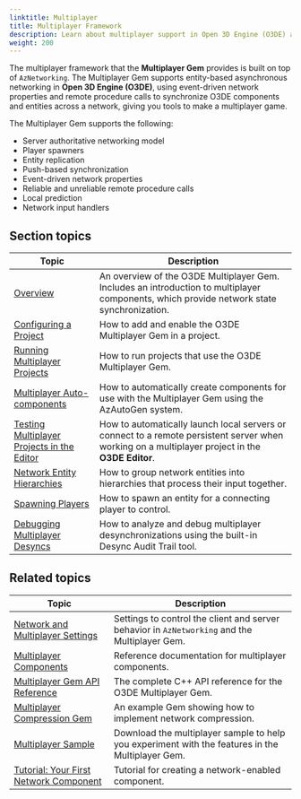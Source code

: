 ```yaml
---
linktitle: Multiplayer
title: Multiplayer Framework
description: Learn about multiplayer support in Open 3D Engine (O3DE) and how to use the multiplayer framework that the Multiplayer Gem provides.
weight: 200
---
```


The multiplayer framework that the **Multiplayer Gem** provides is built on top of `AzNetworking`. The Multiplayer Gem supports entity-based asynchronous networking in **Open 3D Engine (O3DE)**, using event-driven network properties and remote procedure calls to synchronize O3DE components and entities across a network, giving you tools to make a multiplayer game.

The Multiplayer Gem supports the following:

* Server authoritative networking model
* Player spawners
* Entity replication
* Push-based synchronization
* Event-driven network properties
* Reliable and unreliable remote procedure calls
* Local prediction
* Network input handlers

## Section topics

| Topic | Description |
|---|---|
| [Overview](overview) | An overview of the O3DE Multiplayer Gem. Includes an introduction to multiplayer components, which provide network state synchronization. |
| [Configuring a Project](configuration) | How to add and enable the O3DE Multiplayer Gem in a project. |
| [Running Multiplayer Projects](running) | How to run projects that use the O3DE Multiplayer Gem. |
| [Multiplayer Auto-components](autocomponents) | How to automatically create components for use with the Multiplayer Gem using the AzAutoGen system. |
| [Testing Multiplayer Projects in the Editor](test-in-editor) | How to automatically launch local servers or connect to a remote persistent server when working on a multiplayer project in the **O3DE Editor**. |
| [Network Entity Hierarchies](hierarchy) | How to group network entities into hierarchies that process their input together. |
| [Spawning Players](spawning) | How to spawn an entity for a connecting player to control. |
| [Debugging Multiplayer Desyncs](debug-desync) | How to analyze and debug multiplayer desynchronizations using the built-in Desync Audit Trail tool. |

## Related topics

| Topic | Description |
|---|---|
| [Network and Multiplayer Settings](../settings) | Settings to control the client and server behavior in `AzNetworking` and the Multiplayer Gem. |
| [Multiplayer Components](/docs/user-guide/components/reference/#multiplayer) | Reference documentation for multiplayer components. |
| [Multiplayer Gem API Reference](/docs/api/gems/multiplayer/annotated.html) | The complete C++ API reference for the O3DE Multiplayer Gem. |
| [Multiplayer Compression Gem](/docs/user-guide/gems/reference/multiplayer/multiplayer-compression) | An example Gem showing how to implement network compression. |
| [Multiplayer Sample](https://github.com/o3de/o3de-multiplayersample#readme) | Download the multiplayer sample to help you experiment with the features in the Multiplayer Gem. |
| [Tutorial: Your First Network Component](/docs/learning-guide/tutorials/multiplayer/first-multiplayer-component/) | Tutorial for creating a network-enabled component. |
